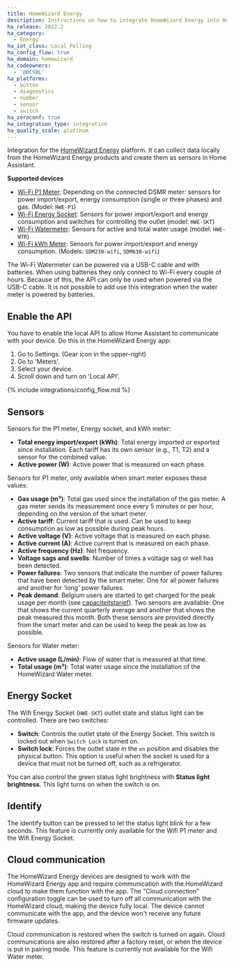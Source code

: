 ```yaml
---
title: HomeWizard Energy
description: Instructions on how to integrate HomeWizard Energy into Home Assistant.
ha_release: 2022.2
ha_category:
  - Energy
ha_iot_class: Local Polling
ha_config_flow: true
ha_domain: homewizard
ha_codeowners:
  - '@DCSBL'
ha_platforms:
  - button
  - diagnostics
  - number
  - sensor
  - switch
ha_zeroconf: true
ha_integration_type: integration
ha_quality_scale: platinum
---
```


Integration for the [HomeWizard Energy](https://www.homewizard.nl/energy) platform. It can collect data locally from the HomeWizard Energy products and create them as sensors in Home Assistant.

**Supported devices**

- [Wi-Fi P1 Meter](https://www.homewizard.nl/p1-meter): Depending on the connected DSMR meter: sensors for power import/export, energy consumption (single or three phases) and gas. (Model: `HWE-P1`)
- [Wi-Fi Energy Socket](https://www.homewizard.nl/energy-socket): Sensors for power import/export and energy consumption and switches for controlling the outlet (model: `HWE-SKT`)
- [Wi-Fi Watermeter](https://www.homewizard.com/watermeter): Sensors for active and total water usage (model: `HWE-WTR`)
- [Wi-Fi kWh Meter](https://www.homewizard.nl/kwh-meter): Sensors for power import/export and energy consumption. (Models: `SDM230-wifi`, `SDM630-wifi`)

<div class='note'>

The Wi-Fi Watermeter can be powered via a USB-C cable and with batteries. When using batteries they only connect to Wi-Fi every couple of hours. Because of this, the API can only be used when powered via the USB-C cable. It is not possible to add use this integration when the water meter is powered by batteries.

</div>

## Enable the API

You have to enable the local API to allow Home Assistant to communicate with your device. Do this in the HomeWizard Energy app:

  1. Go to Settings. (Gear icon in the upper-right)
  2. Go to 'Meters'.
  3. Select your device.
  4. Scroll down and turn on 'Local API'.

{% include integrations/config_flow.md %}

## Sensors

Sensors for the P1 meter, Energy socket, and kWh meter:

- **Total energy import/export (kWh)**: Total energy imported or exported since installation. Each tariff has its own sensor (e.g., T1, T2) and a sensor for the combined value.
- **Active power (W)**: Active power that is measured on each phase.

Sensors for P1 meter, only available when smart meter exposes these values:

- **Gas usage (m³)**: Total gas used since the installation of the gas meter. A gas meter sends its measurement once every 5 minutes or per hour, depending on the version of the smart meter.
- **Active tariff**: Current tariff that is used. Can be used to keep consumption as low as possible during peak hours.
- **Active voltage (V)**: Active voltage that is measured on each phase.
- **Active current (A)**: Active current that is measured on each phase.
- **Active frequency (Hz)**: Net frequency.
- **Voltage sags and swells**: Number of times a voltage sag or well has been detected.
- **Power failures**: Two sensors that indicate the number of power failures that have been detected by the smart meter. One for all power failures and another for 'long' power failures.
- **Peak demand**: Belgium users are started to get charged for the peak usage per month (see [capaciteitstarief](https://www.fluvius.be/nl/thema/factuur-en-tarieven/capaciteitstarief)). Two sensors are available: One that shows the current quarterly average and another that shows the peak measured this month. Both these sensors are provided directly from the smart meter and can be used to keep the peak as low as possible.

Sensors for Water meter:

- **Active usage (L/min)**: Flow of water that is measured at that time.
- **Total usage (m³)**: Total water usage since the installation of the HomeWizard Water meter.

## Energy Socket

The Wifi Energy Socket (`HWE-SKT`) outlet state and status light can be controlled. There are two switches:

- **Switch**: Controls the outlet state of the Energy Socket. This switch is locked out when `Switch Lock` is turned on. 
- **Switch lock**: Forces the outlet state in the `on` position and disables the physical button. This option is useful when the socket is used for a device that must not be turned off, such as a refrigerator.

You can also control the green status light brightness with **Status light brightness**. This light turns on when the switch is on.

## Identify

The identify button can be pressed to let the status light blink for a few seconds.
This feature is currently only available for the Wifi P1 meter and the Wifi Energy Socket.

## Cloud communication

The HomeWizard Energy devices are designed to work with the HomeWizard Energy app and require communication with the HomeWizard cloud to make them function with the app. The "Cloud connection" configuration toggle can be used to turn off all communication with the HomeWizard cloud, making the device fully local. The device cannot communicate with the app, and the device won't receive any future firmware updates.

Cloud communication is restored when the switch is turned on again. Cloud communications are also restored after a factory reset, or when the device is put in pairing mode.
This feature is currently not available for the Wifi Water meter.
